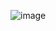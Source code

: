 ![image](https://user-images.githubusercontent.com/115491975/207061084-65a45fcc-0c99-4668-af16-23f7d4c26431.png)
